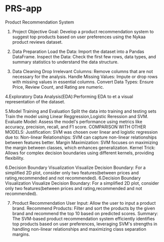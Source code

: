 # PRS-app
Product Recommendation System
1. Project Objective
Goal: Develop a product recommendation system to suggest top products based on user preferences using the Nykaa product reviews dataset.

2. Data Preparation
Load the Data: Import the dataset into a Pandas DataFrame.
Inspect the Data: Check the first few rows, data types, and summary statistics to understand the data structure.

3. Data Cleaning
Drop Irrelevant Columns: Remove columns that are not necessary for the analysis.
Handle Missing Values: Impute or drop rows with missing values in essential columns.
Convert Data Types: Ensure Price, Review Count, and Rating are numeric.

4.Exploratory Data Analysis(EDA):Performing EDA to et a visual representation of the dataset.

5.Model Training and Evaluation Split the data into training and testing sets Train the model using Linear Reggression,Logistic Reression and SVM. Evaluate Model: Assess the model's performance using metrics like accuracy, precision, recall, and F1 score. COMPARISON WITH OTHER MODELS: Justification: SVM was chosen over linear and logistic regression due to: Non-linear Relationships: SVM can capture non-linear relationships between features better. Margin Maximization: SVM focuses on maximizing the margin between classes, which enhances generalization. Kernel Trick: Allows for complex decision boundaries using different kernels, providing flexibility.

6.Decision Boundary Visualization Visualize Decision Boundary: For a simplified 2D plot, consider only two features(between prices and rating,recommended and not recommended).
 6.Decision Boundary Visualization
Visualize Decision Boundary: For a simplified 2D plot, consider only two features(between prices and rating,recommended and not recommended).

7. Product Recommendation
User Input: Allow the user to input a product brand.
Recommend Products: Filter and sort the products by the given brand and recommend the top 10 based on predicted scores.
Summary: The SVM-based product recommendation system efficiently identifies top products based on user preferences, leveraging SVM's strengths in handling non-linear relationships and maximizing class separation margins.
